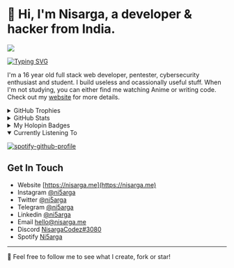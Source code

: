 # 👋 Hi, I'm Nisarga, a developer & hacker from India.
![](https://i.redd.it/tswvfxlcnsa81.gif)

[![Typing SVG](https://readme-typing-svg.demolab.com?font=Fira+Code&size=25&duration=1000&pause=1000&width=435&lines=Full+Stack+Developer;Ethical+Hacker;Reverse+Engineer;Pentester;Tech+Enthusiast;Ricer;Blogger;Android+Developer)](https://github.com/Nisarga-Developer/nisarga-developer)

I'm a 16 year old full stack web developer, pentester, cybersecurity enthusiast and student. I build useless and ocassionally useful stuff. When I'm not studying, you can either find me watching Anime or writing code. Check out my [website](https://nisarga.me) for more details.




<details>

  <summary> GitHub Trophies </summary>
  
[![trophy](https://github-profile-trophy.vercel.app/?username=ni5arga&theme=onedark)](https://github.com/ni5arga)
</details>

<details>

  <summary> GitHub Stats </summary>
  
![Nisarga's Stats](https://github-readme-stats.vercel.app/api?username=ni5arga&count_private=true)
</details>

<details>

  <summary> My Holopin Badges </summary>
  
[![@ni5arga's Holopin board](https://holopin.me/ni5arga)](https://holopin.io/@ni5arga)
  
</details>
<details open>

  <summary> Currently Listening To </summary>
  
[![spotify-github-profile](https://spotify-github-profile.vercel.app/api/view?uid=2g78prniwnob6e44but33jbyq&cover_image=true&theme=novatorem&show_offline=false&background_color=222020&bar_color=53b14f&bar_color_cover=false)](https://spotify-github-profile.vercel.app/api/view?uid=2g78prniwnob6e44but33jbyq&redirect=true)
  
</details>




## Get In Touch

- Website [https://nisarga.me](https://nisarga.me)
- Instagram [@ni5arga](https://instagram.com/ni5arga)
- Twitter [@ni5arga](https://twitter.com/ni5arga)
- Telegram [@ni5arga](https://ni5arga.t.me/)
- Linkedin [@ni5arga](https://www.linkedin.com/in/ni5arga/)
- Email [hello@nisarga.me](mailto:hello@nisarga.me)
- Discord [NisargaCodez#3080](https://discord.com/users/746040983992533072)
- Spotify [Ni5arga](https://open.spotify.com/user/2g78prniwnob6e44but33jbyq?si=20c57940da4341ae)


---

🍃 Feel free to follow me to see what I create, fork or star!
